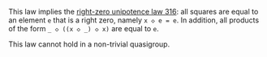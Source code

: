 This law implies the [right-zero unipotence law 316](https://teorth.github.io/equational_theories/implications/?316): all squares are equal to an element `e` that is a right zero, namely `x ◇ e = e`.  In addition, all products of the form `_ ◇ ((x ◇ _) ◇ x)` are equal to `e`.

This law cannot hold in a non-trivial quasigroup.
